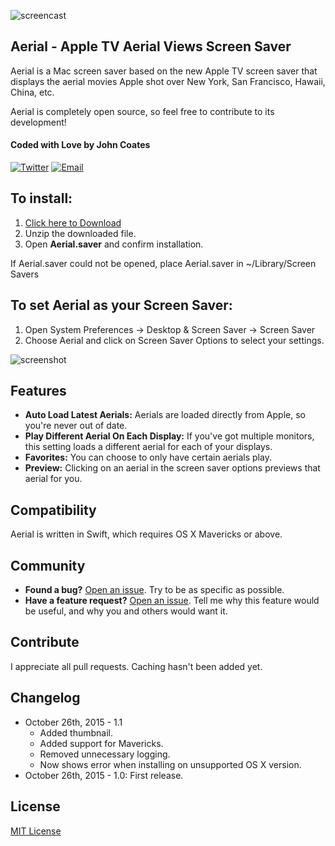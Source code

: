 ![screencast](https://cloud.githubusercontent.com/assets/499192/10754100/c0e1cc4c-7c95-11e5-9d3b-842d3acc2fd5.gif)

## Aerial - Apple TV Aerial Views Screen Saver
Aerial is a Mac screen saver based on the new Apple TV screen saver that displays the aerial movies Apple shot over New York, San Francisco, Hawaii, China, etc.

Aerial is completely open source, so feel free to contribute to its development!

#### Coded with Love by John Coates

[![Twitter](http://i.imgur.com/KzOiue1.png)](http://twitter.com/punksomething)
[![Email](http://i.imgur.com/FvDZudR.png)](mailto:john@johncoates.me)

## To install:

1. [Click here to Download](https://github.com/JohnCoates/Aerial/releases/download/v1.1/Aerial.zip)
2. Unzip the downloaded file.
3. Open **Aerial.saver** and confirm installation.

If Aerial.saver could not be opened, place Aerial.saver in ~/Library/Screen Savers

## To set Aerial as your Screen Saver:

1. Open System Preferences -> Desktop & Screen Saver -> Screen Saver
2. Choose Aerial and click on Screen Saver Options to select your settings.

![screenshot](https://cloud.githubusercontent.com/assets/499192/10754102/c58cc076-7c95-11e5-9579-4275740ba339.png)

## Features
* **Auto Load Latest Aerials:** Aerials are loaded directly from Apple, so you're never out of date.
* **Play Different Aerial On Each Display:** If you've got multiple monitors, this setting loads a different aerial for each of your displays.
* **Favorites:** You can choose to only have certain aerials play.
* **Preview:** Clicking on an aerial in the screen saver options previews that aerial for you.

## Compatibility
Aerial is written in Swift, which requires OS X Mavericks or above.

## Community
- **Found a bug?** [Open an issue](https://github.com/JohnCoates/Aerial/issues/new). Try to be as specific as possible.
- **Have a feature request?** [Open an issue](https://github.com/JohnCoates/Aerial/issues/new). Tell me why this feature would be useful, and why you and others would want it.

## Contribute
I appreciate all pull requests. Caching hasn't been added yet.

## Changelog

- October 26th, 2015 - 1.1
  - Added thumbnail.
  - Added support for Mavericks.
  - Removed unnecessary logging.
  - Now shows error when installing on unsupported OS X version.
- October 26th, 2015 - 1.0: First release.

## License
[MIT License](https://raw.githubusercontent.com/JohnCoates/Aerial/master/LICENSE)
